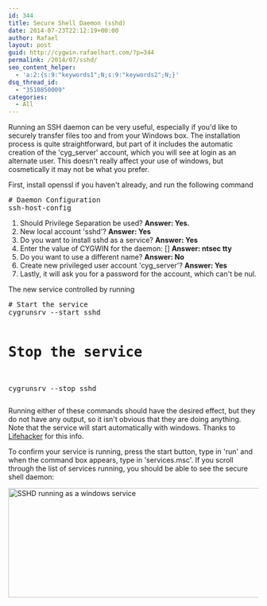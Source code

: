 ```yaml
---
id: 344
title: Secure Shell Daemon (sshd)
date: 2014-07-23T22:12:19+00:00
author: Rafael
layout: post
guid: http://cygwin.rafaelhart.com/?p=344
permalink: /2014/07/sshd/
seo_content_helper:
  - 'a:2:{s:9:"keywords1";N;s:9:"keywords2";N;}'
dsq_thread_id:
  - "3510850009"
categories:
  - All
---
```

Running an SSH daemon can be very useful, especially if you'd like to securely transfer files too and from your Windows box. The installation process is quite straightforward, but part of it includes the automatic creation of the 'cyg_server' account, which you will see at login as an alternate user. This doesn't really affect your use of windows, but cosmetically it may not be what you prefer.

First, install openssl if you haven't already, and run the following command
<pre># Daemon Configuration
ssh-host-config
</pre>
<ol>
	<li>Should Privilege Separation be used? <strong>Answer: Yes.</strong></li>
	<li>New local account 'sshd'? <strong>Answer: Yes</strong></li>
	<li>Do you want to install sshd as a service? <strong>Answer: Yes</strong></li>
	<li>Enter the value of CYGWIN for the daemon: [] <strong>Answer: ntsec tty</strong></li>
	<li>Do you want to use a different name? <strong>Answer: No</strong></li>
	<li>Create new privileged user account 'cyg_server'? <strong>Answer: Yes</strong></li>
	<li>Lastly, it will ask you for a password for the account, which can't be nul.</li>
</ol>
The new service controlled by running
<pre># Start the service
cygrunsrv --start sshd

# Stop the service
cygrunsrv --stop sshd</pre>
Running either of these commands should have the desired effect, but they do not have any output, so it isn't obvious that they are doing anything. Note that the service will start automatically with windows. Thanks to <a title="Lifehacker" href="http://lifehacker.com/205090/geek-to-live--set-up-a-personal-home-ssh-server">Lifehacker</a> for this info.

To confirm your service is running, press the start button, type in 'run' and when the command box appears, type in 'services.msc'. If you scroll through the list of services running, you should be able to see the secure shell daemon:

<a href="https://www.rafaelhart.com/wp-content/uploads/2014/07/sshd.jpg"><img class="alignnone  wp-image-354" src="https://www.rafaelhart.com/wp-content/uploads/2014/07/sshd.jpg" alt="SSHD running as a windows service" width="816" height="220" /></a>